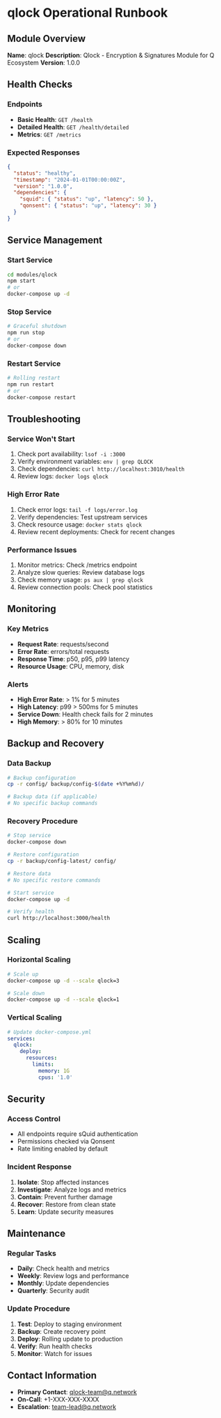 # qlock Operational Runbook

## Module Overview

**Name**: qlock
**Description**: Qlock - Encryption & Signatures Module for Q Ecosystem
**Version**: 1.0.0

## Health Checks

### Endpoints
- **Basic Health**: `GET /health`
- **Detailed Health**: `GET /health/detailed`
- **Metrics**: `GET /metrics`

### Expected Responses
```json
{
  "status": "healthy",
  "timestamp": "2024-01-01T00:00:00Z",
  "version": "1.0.0",
  "dependencies": {
    "squid": { "status": "up", "latency": 50 },
    "qonsent": { "status": "up", "latency": 30 }
  }
}
```

## Service Management

### Start Service
```bash
cd modules/qlock
npm start
# or
docker-compose up -d
```

### Stop Service
```bash
# Graceful shutdown
npm run stop
# or
docker-compose down
```

### Restart Service
```bash
# Rolling restart
npm run restart
# or
docker-compose restart
```

## Troubleshooting

### Service Won't Start
1. Check port availability: `lsof -i :3000`
2. Verify environment variables: `env | grep QLOCK`
3. Check dependencies: `curl http://localhost:3010/health`
4. Review logs: `docker logs qlock`

### High Error Rate
1. Check error logs: `tail -f logs/error.log`
2. Verify dependencies: Test upstream services
3. Check resource usage: `docker stats qlock`
4. Review recent deployments: Check for recent changes

### Performance Issues
1. Monitor metrics: Check /metrics endpoint
2. Analyze slow queries: Review database logs
3. Check memory usage: `ps aux | grep qlock`
4. Review connection pools: Check pool statistics

## Monitoring

### Key Metrics
- **Request Rate**: requests/second
- **Error Rate**: errors/total requests
- **Response Time**: p50, p95, p99 latency
- **Resource Usage**: CPU, memory, disk

### Alerts
- **High Error Rate**: > 1% for 5 minutes
- **High Latency**: p99 > 500ms for 5 minutes
- **Service Down**: Health check fails for 2 minutes
- **High Memory**: > 80% for 10 minutes

## Backup and Recovery

### Data Backup
```bash
# Backup configuration
cp -r config/ backup/config-$(date +%Y%m%d)/

# Backup data (if applicable)
# No specific backup commands
```

### Recovery Procedure
```bash
# Stop service
docker-compose down

# Restore configuration
cp -r backup/config-latest/ config/

# Restore data
# No specific restore commands

# Start service
docker-compose up -d

# Verify health
curl http://localhost:3000/health
```

## Scaling

### Horizontal Scaling
```bash
# Scale up
docker-compose up -d --scale qlock=3

# Scale down
docker-compose up -d --scale qlock=1
```

### Vertical Scaling
```yaml
# Update docker-compose.yml
services:
  qlock:
    deploy:
      resources:
        limits:
          memory: 1G
          cpus: '1.0'
```

## Security

### Access Control
- All endpoints require sQuid authentication
- Permissions checked via Qonsent
- Rate limiting enabled by default

### Incident Response
1. **Isolate**: Stop affected instances
2. **Investigate**: Analyze logs and metrics
3. **Contain**: Prevent further damage
4. **Recover**: Restore from clean state
5. **Learn**: Update security measures

## Maintenance

### Regular Tasks
- **Daily**: Check health and metrics
- **Weekly**: Review logs and performance
- **Monthly**: Update dependencies
- **Quarterly**: Security audit

### Update Procedure
1. **Test**: Deploy to staging environment
2. **Backup**: Create recovery point
3. **Deploy**: Rolling update to production
4. **Verify**: Run health checks
5. **Monitor**: Watch for issues

## Contact Information

- **Primary Contact**: qlock-team@q.network
- **On-Call**: +1-XXX-XXX-XXXX
- **Escalation**: team-lead@q.network
